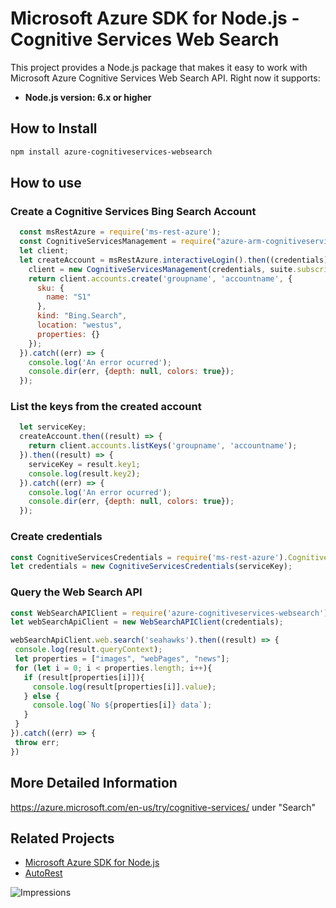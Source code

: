 # Microsoft Azure SDK for Node.js - Cognitive Services Web Search

This project provides a Node.js package that makes it easy to work with Microsoft Azure Cognitive Services Web Search API. Right now it supports:
- **Node.js version: 6.x or higher**


## How to Install

```bash
npm install azure-cognitiveservices-websearch
```

## How to use

### Create a Cognitive Services Bing Search Account

```javascript
  const msRestAzure = require('ms-rest-azure');
  const CognitiveServicesManagement = require("azure-arm-cognitiveservices");
  let client;
  let createAccount = msRestAzure.interactiveLogin().then((credentials) => {
    client = new CognitiveServicesManagement(credentials, suite.subscriptionId);
    return client.accounts.create('groupname', 'accountname', {
      sku: {
        name: "S1"
      },
      kind: "Bing.Search",
      location: "westus",
      properties: {}
    });
  }).catch((err) => {
    console.log('An error ocurred');
    console.dir(err, {depth: null, colors: true});
  });
```

### List the keys from the created account

```javascript
  let serviceKey;
  createAccount.then((result) => {
    return client.accounts.listKeys('groupname', 'accountname');
  }).then((result) => {
    serviceKey = result.key1;
    console.log(result.key2);
  }).catch((err) => {
    console.log('An error ocurred');
    console.dir(err, {depth: null, colors: true});
  });
```

### Create credentials

 ```javascript
 const CognitiveServicesCredentials = require('ms-rest-azure').CognitiveServicesCredentials;
 let credentials = new CognitiveServicesCredentials(serviceKey);
 ```

### Query the Web Search API

 ```javascript
const WebSearchAPIClient = require('azure-cognitiveservices-websearch');
let webSearchApiClient = new WebSearchAPIClient(credentials);

webSearchApiClient.web.search('seahawks').then((result) => {
  console.log(result.queryContext);
  let properties = ["images", "webPages", "news"];
  for (let i = 0; i < properties.length; i++){
    if (result[properties[i]]){
      console.log(result[properties[i]].value);
    } else {
      console.log(`No ${properties[i]} data`);
    }
  }
}).catch((err) => {
  throw err;
})
 ```

## More Detailed Information

https://azure.microsoft.com/en-us/try/cognitive-services/ under "Search"


## Related Projects

- [Microsoft Azure SDK for Node.js](https://github.com/Azure/azure-sdk-for-node)
- [AutoRest](https://github.com/Azure/autorest)


![Impressions](https://azure-sdk-impressions.azurewebsites.net/api/impressions/azure-sdk-for-node%2Flib%2Fservices%2FcognitiveServicesWebSearch%2FREADME.png)
